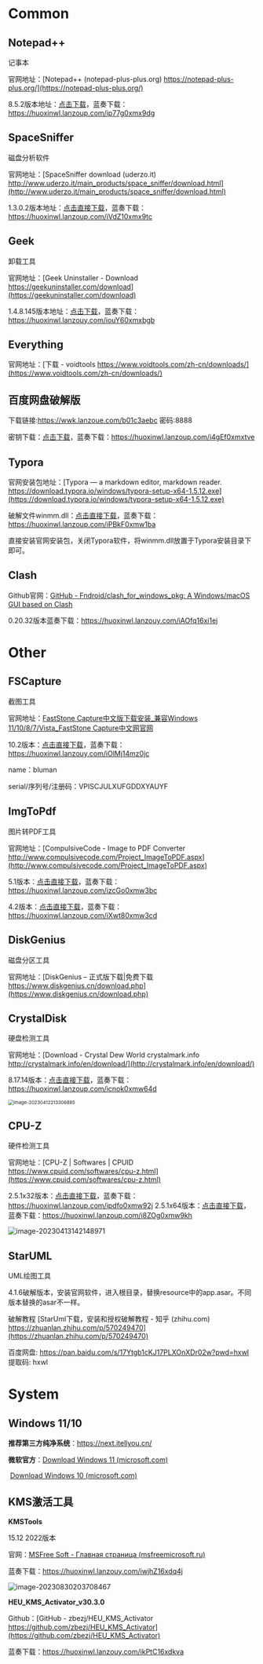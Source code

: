 # Common

## Notepad++

记事本

官网地址：[Notepad++ (notepad-plus-plus.org) https://notepad-plus-plus.org/](https://notepad-plus-plus.org/)

8.5.2版本地址：[点击下载](file/npp.8.5.2.Installer.x64.exe)，蓝奏下载：https://huoxinwl.lanzoup.com/ip77g0xmx9dg



## SpaceSniffer

磁盘分析软件

官网地址：[SpaceSniffer download (uderzo.it)  http://www.uderzo.it/main_products/space_sniffer/download.html](http://www.uderzo.it/main_products/space_sniffer/download.html)

1.3.0.2版本地址：[点击直接下载](file/SpaceSniffer.exe)，蓝奏下载：https://huoxinwl.lanzoup.com/iVdZ10xmx9tc



## Geek

卸载工具

官网地址：[Geek Uninstaller - Download https://geekuninstaller.com/download](https://geekuninstaller.com/download)

1.4.8.145版本地址：[点击下载](file/geek.exe)，蓝奏下载：https://huoxinwl.lanzouy.com/iouY60xmxbgb



## Everything

官网地址：[下载 - voidtools  https://www.voidtools.com/zh-cn/downloads/](https://www.voidtools.com/zh-cn/downloads/)



## 百度网盘破解版

下载链接:https://wwk.lanzoue.com/b01c3aebc   密码:8888

密钥下载：[点击下载](file/百度网盘密钥.7z)，蓝奏下载：https://huoxinwl.lanzoup.com/i4gEf0xmxtve



## Typora

官网安装包地址：[Typora — a markdown editor, markdown reader.   https://download.typora.io/windows/typora-setup-x64-1.5.12.exe](https://download.typora.io/windows/typora-setup-x64-1.5.12.exe)

破解文件winmm.dll：[点击直接下载](file/typora_x64_Patch.zip)，蓝奏下载：https://huoxinwl.lanzoup.com/iPBkF0xmw1ba

直接安装官网安装包，关闭Typora软件，将winmm.dll放置于Typora安装目录下即可。



## Clash

Github官网：[GitHub - Fndroid/clash_for_windows_pkg: A Windows/macOS GUI based on Clash](https://github.com/Fndroid/clash_for_windows_pkg)

0.20.32版本蓝奏下载：https://huoxinwl.lanzouy.com/iAOfq16xi1ej



# Other

## FSCapture

截图工具

官网地址：[FastStone Capture中文版下载安装_兼容Windows 11/10/8/7/Vista_FastStone Capture中文网官网](https://www.faststonecapture.cn/download)

10.2版本：[点击直接下载](file/FSCaptureSetup.exe)，蓝奏下载：https://huoxinwl.lanzouy.com/iOlMj14mz0jc

name：bluman

serial/序列号/注册码：VPISCJULXUFGDDXYAUYF

## ImgToPdf

图片转PDF工具

官网地址：[CompulsiveCode - Image to PDF Converter  http://www.compulsivecode.com/Project_ImageToPDF.aspx](http://www.compulsivecode.com/Project_ImageToPDF.aspx)

5.1版本：[点击直接下载](file/ImageToPDForXPS5.1.exe)，蓝奏下载：https://huoxinwl.lanzoup.com/izcGo0xmw3bc

4.2版本：[点击直接下载](file/ImageToPDForXPS4.2.exe)，蓝奏下载：https://huoxinwl.lanzoup.com/iXwt80xmw3cd



## DiskGenius

磁盘分区工具

官网地址：[DiskGenius – 正式版下载|免费下载 https://www.diskgenius.cn/download.php](https://www.diskgenius.cn/download.php)



## CrystalDisk

硬盘检测工具

官网地址：[Download - Crystal Dew World crystalmark.info  http://crystalmark.info/en/download/](http://crystalmark.info/en/download/)

8.17.14版本：[点击直接下载](file/CrystalDiskInfo8_17_14.zip)，蓝奏下载：https://huoxinwl.lanzoup.com/icnok0xmw64d

<img src="image/README/image-20230412213306885.png" alt="image-20230412213306885" style="zoom: 67%;" />



## CPU-Z

硬件检测工具

官网地址：[CPU-Z | Softwares | CPUID  https://www.cpuid.com/softwares/cpu-z.html](https://www.cpuid.com/softwares/cpu-z.html)

2.5.1x32版本：[点击直接下载](file/cpuz_x32.exe)，蓝奏下载：https://huoxinwl.lanzoup.com/ipdfo0xmw92j
2.5.1x64版本：[点击直接下载](file/cpuz_x64.exe)，蓝奏下载：https://huoxinwl.lanzoup.com/i8ZOg0xmw9kh

![image-20230413142148971](image/README/image-20230413142148971.png)



## StarUML

UML绘图工具

4.1.6破解版本，安装官网软件，进入根目录，替换resource中的app.asar。不同版本替换的asar不一样。

破解教程 [StarUml下载，安装和授权破解教程 - 知乎 (zhihu.com)  https://zhuanlan.zhihu.com/p/570249470](https://zhuanlan.zhihu.com/p/570249470)

百度网盘:  https://pan.baidu.com/s/17Ytgb1cKJ17PLXOnXDr02w?pwd=hxwl 提取码: hxwl



# System

## Windows 11/10

**推荐第三方纯净系统**：https://next.itellyou.cn/

**微软官方**：[Download Windows 11 (microsoft.com)](https://www.microsoft.com/zh-cn/software-download/windows11)

​					[Download Windows 10 (microsoft.com)](https://www.microsoft.com/zh-cn/software-download/windows10)



## KMS激活工具

**KMSTools**

15.12 2022版本

官网：[MSFree Soft - Главная страница (msfreemicrosoft.ru)](https://msfreemicrosoft.ru/)

蓝奏下载：https://huoxinwl.lanzouy.com/iwjhZ16xdq4j

![image-20230830203708467](image/README/image-20230830203708467.png)



**HEU_KMS_Activator_v30.3.0**

Github：[GitHub - zbezj/HEU_KMS_Activator https://github.com/zbezj/HEU_KMS_Activator](https://github.com/zbezj/HEU_KMS_Activator)

蓝奏下载：https://huoxinwl.lanzouy.com/ikPtC16xdkva



